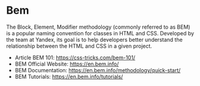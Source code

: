 # Bem

The Block, Element, Modifier methodology (commonly referred to as BEM) is a popular naming convention for classes in HTML and CSS. Developed by the team at Yandex, its goal is to help developers better understand the relationship between the HTML and CSS in a given project.

- Article BEM 101: https://css-tricks.com/bem-101/
- BEM Official Website: https://en.bem.info/
- BEM Documentation: https://en.bem.info/methodology/quick-start/ 
- BEM Tutorials: https://en.bem.info/tutorials/
